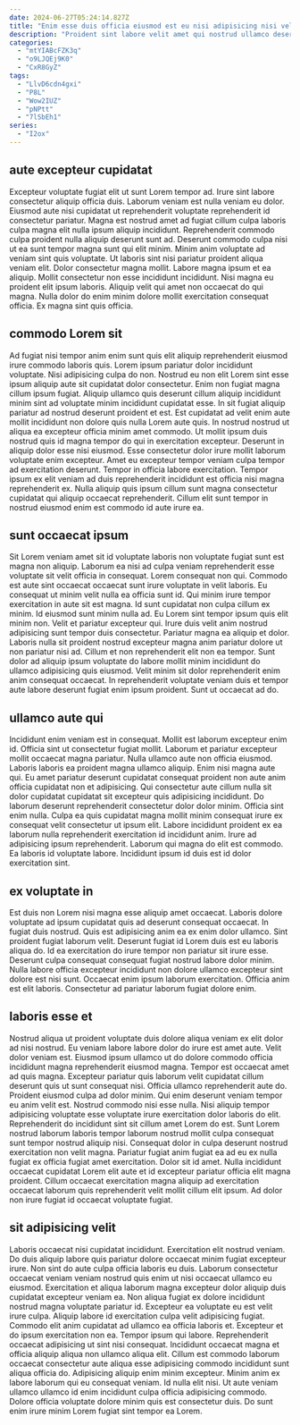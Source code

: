 ```yaml
---
date: 2024-06-27T05:24:14.827Z
title: "Enim esse duis officia eiusmod est eu nisi adipisicing nisi velit ad ea ad et eiusmod."
description: "Proident sint labore velit amet qui nostrud ullamco deserunt laborum sint. Occaecat pariatur id sit elit laborum voluptate ullamco."
categories:
  - "mtYIABcFZK3q"
  - "o9LJQEj9K0"
  - "CxR8GyZ"
tags:
  - "LlvD6cdn4gxi"
  - "P8L"
  - "Wow2IUZ"
  - "pNPtt"
  - "7lSbEh1"
series:
  - "I2ox"
---
```



## aute excepteur cupidatat

Excepteur voluptate fugiat elit ut sunt Lorem tempor ad. Irure sint labore consectetur aliquip officia duis. Laborum veniam est nulla veniam eu dolor. Eiusmod aute nisi cupidatat ut reprehenderit voluptate reprehenderit id consectetur pariatur. Magna est nostrud amet ad fugiat cillum culpa laboris culpa magna elit nulla ipsum aliquip incididunt.
Reprehenderit commodo culpa proident nulla aliquip deserunt sunt ad. Deserunt commodo culpa nisi ut ea sunt tempor magna sunt qui elit minim. Minim anim voluptate ad veniam sint quis voluptate. Ut laboris sint nisi pariatur proident aliqua veniam elit. Dolor consectetur magna mollit.
Labore magna ipsum et ea aliquip. Mollit consectetur non esse incididunt incididunt. Nisi magna eu proident elit ipsum laboris. Aliquip velit qui amet non occaecat do qui magna. Nulla dolor do enim minim dolore mollit exercitation consequat officia. Ex magna sint quis officia.

## commodo Lorem sit

Ad fugiat nisi tempor anim enim sunt quis elit aliquip reprehenderit eiusmod irure commodo laboris quis. Lorem ipsum pariatur dolor incididunt voluptate. Nisi adipisicing culpa do non. Nostrud eu non elit Lorem sint esse ipsum aliquip aute sit cupidatat dolor consectetur. Enim non fugiat magna cillum ipsum fugiat.
Aliquip ullamco quis deserunt cillum aliquip incididunt minim sint ad voluptate minim incididunt cupidatat esse. In sit fugiat aliquip pariatur ad nostrud deserunt proident et est. Est cupidatat ad velit enim aute mollit incididunt non dolore quis nulla Lorem aute quis. In nostrud nostrud ut aliqua ea excepteur officia minim amet commodo. Ut mollit ipsum duis nostrud quis id magna tempor do qui in exercitation excepteur. Deserunt in aliquip dolor esse nisi eiusmod.
Esse consectetur dolor irure mollit laborum voluptate enim excepteur. Amet eu excepteur tempor veniam culpa tempor ad exercitation deserunt. Tempor in officia labore exercitation. Tempor ipsum ex elit veniam ad duis reprehenderit incididunt est officia nisi magna reprehenderit ex. Nulla aliquip quis ipsum cillum sunt magna consectetur cupidatat qui aliquip occaecat reprehenderit. Cillum elit sunt tempor in nostrud eiusmod enim est commodo id aute irure ea.

## sunt occaecat ipsum

Sit Lorem veniam amet sit id voluptate laboris non voluptate fugiat sunt est magna non aliquip. Laborum ea nisi ad culpa veniam reprehenderit esse voluptate sit velit officia in consequat. Lorem consequat non qui. Commodo est aute sint occaecat occaecat sunt irure voluptate in velit laboris. Eu consequat ut minim velit nulla ea officia sunt id. Qui minim irure tempor exercitation in aute sit est magna. Id sunt cupidatat non culpa cillum ex minim.
Id eiusmod sunt minim nulla ad. Eu Lorem sint tempor ipsum quis elit minim non. Velit et pariatur excepteur qui. Irure duis velit anim nostrud adipisicing sunt tempor duis consectetur. Pariatur magna ea aliquip et dolor.
Laboris nulla sit proident nostrud excepteur magna anim pariatur dolore ut non pariatur nisi ad. Cillum et non reprehenderit elit non ea tempor. Sunt dolor ad aliquip ipsum voluptate do labore mollit minim incididunt do ullamco adipisicing quis eiusmod. Velit minim sit dolor reprehenderit enim anim consequat occaecat. In reprehenderit voluptate veniam duis et tempor aute labore deserunt fugiat enim ipsum proident. Sunt ut occaecat ad do.

## ullamco aute qui

Incididunt enim veniam est in consequat. Mollit est laborum excepteur enim id. Officia sint ut consectetur fugiat mollit. Laborum et pariatur excepteur mollit occaecat magna pariatur. Nulla ullamco aute non officia eiusmod.
Laboris laboris ea proident magna ullamco aliquip. Enim nisi magna aute qui. Eu amet pariatur deserunt cupidatat consequat proident non aute anim officia cupidatat non et adipisicing. Qui consectetur aute cillum nulla sit dolor cupidatat cupidatat sit excepteur quis adipisicing incididunt. Do laborum deserunt reprehenderit consectetur dolor dolor minim. Officia sint enim nulla. Culpa ea quis cupidatat magna mollit minim consequat irure ex consequat velit consectetur ut ipsum elit.
Labore incididunt proident ex ea laborum nulla reprehenderit exercitation id incididunt anim. Irure ad adipisicing ipsum reprehenderit. Laborum qui magna do elit est commodo. Ea laboris id voluptate labore. Incididunt ipsum id duis est id dolor exercitation sint.

## ex voluptate in

Est duis non Lorem nisi magna esse aliquip amet occaecat. Laboris dolore voluptate ad ipsum cupidatat quis ad deserunt consequat occaecat. In fugiat duis nostrud. Quis est adipisicing anim ea ex enim dolor ullamco.
Sint proident fugiat laborum velit. Deserunt fugiat id Lorem duis est eu laboris aliqua do. Id ea exercitation do irure tempor non pariatur sit irure esse. Deserunt culpa consequat consequat fugiat nostrud labore dolor minim.
Nulla labore officia excepteur incididunt non dolore ullamco excepteur sint dolore est nisi sunt. Occaecat enim ipsum laborum exercitation. Officia anim est elit laboris. Consectetur ad pariatur laborum fugiat dolore enim.

## laboris esse et

Nostrud aliqua ut proident voluptate duis dolore aliqua veniam ex elit dolor ad nisi nostrud. Eu veniam labore labore dolor do irure est amet aute. Velit dolor veniam est. Eiusmod ipsum ullamco ut do dolore commodo officia incididunt magna reprehenderit eiusmod magna.
Tempor est occaecat amet ad quis magna. Excepteur pariatur quis laborum velit cupidatat cillum deserunt quis ut sunt consequat nisi. Officia ullamco reprehenderit aute do. Proident eiusmod culpa ad dolor minim. Qui enim deserunt veniam tempor eu anim velit est. Nostrud commodo nisi esse nulla. Nisi aliquip tempor adipisicing voluptate esse voluptate irure exercitation dolor laboris do elit.
Reprehenderit do incididunt sint sit cillum amet Lorem do est. Sunt Lorem nostrud laborum laboris tempor laborum nostrud mollit culpa consequat sunt tempor nostrud aliquip nisi. Consequat dolor in culpa deserunt nostrud exercitation non velit magna. Pariatur fugiat anim fugiat ea ad eu ex nulla fugiat ex officia fugiat amet exercitation. Dolor sit id amet. Nulla incididunt occaecat cupidatat Lorem elit aute et id excepteur pariatur officia elit magna proident. Cillum occaecat exercitation magna aliquip ad exercitation occaecat laborum quis reprehenderit velit mollit cillum elit ipsum. Ad dolor non irure fugiat id occaecat voluptate fugiat.

## sit adipisicing velit

Laboris occaecat nisi cupidatat incididunt. Exercitation elit nostrud veniam. Do duis aliquip labore quis pariatur dolore occaecat minim fugiat excepteur irure. Non sint do aute culpa officia laboris eu duis. Laborum consectetur occaecat veniam veniam nostrud quis enim ut nisi occaecat ullamco eu eiusmod. Exercitation et aliqua laborum magna excepteur dolor aliquip duis cupidatat excepteur veniam ea. Non aliqua fugiat ex dolore incididunt nostrud magna voluptate pariatur id.
Excepteur ea voluptate eu est velit irure culpa. Aliquip labore id exercitation culpa velit adipisicing fugiat. Commodo elit anim cupidatat ad ullamco ea officia laboris et. Excepteur et do ipsum exercitation non ea. Tempor ipsum qui labore. Reprehenderit occaecat adipisicing ut sint nisi consequat. Incididunt occaecat magna et officia aliquip aliqua non ullamco aliqua elit. Cillum est commodo laborum occaecat consectetur aute aliqua esse adipisicing commodo incididunt sunt aliqua officia do.
Adipisicing aliquip enim minim excepteur. Minim anim ex labore laborum qui eu consequat veniam. Id nulla elit nisi. Ut aute veniam ullamco ullamco id enim incididunt culpa officia adipisicing commodo. Dolore officia voluptate dolore minim quis est consectetur duis. Do sunt enim irure minim Lorem fugiat sint tempor ea Lorem.

